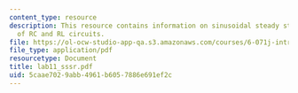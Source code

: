 ```yaml
---
content_type: resource
description: This resource contains information on sinusoidal steady state response
  of RC and RL circuits.
file: https://ol-ocw-studio-app-qa.s3.amazonaws.com/courses/6-071j-introduction-to-electronics-signals-and-measurement-spring-2006/5caae7029abb4961b6057886e691ef2c_lab11_sssr.pdf
file_type: application/pdf
resourcetype: Document
title: lab11_sssr.pdf
uid: 5caae702-9abb-4961-b605-7886e691ef2c
---
```

